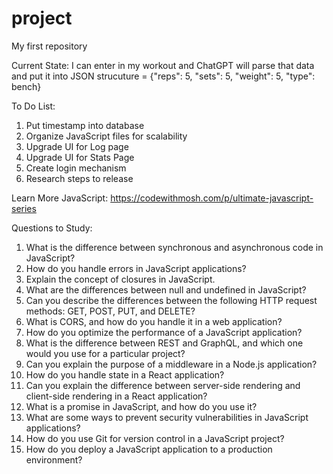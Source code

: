 # project
My first repository

Current State:
I can enter in my workout and ChatGPT will parse that data and put
it into JSON strucuture = {"reps": 5, "sets": 5, "weight": 5, "type": bench}


To Do List:
1. Put timestamp into database
2. Organize JavaScript files for scalability
3. Upgrade UI for Log page
4. Upgrade UI for Stats Page
5. Create login mechanism
6. Research steps to release


Learn More JavaScript: https://codewithmosh.com/p/ultimate-javascript-series

Questions to Study:
1. What is the difference between synchronous and asynchronous code in JavaScript?
2. How do you handle errors in JavaScript applications?
3. Explain the concept of closures in JavaScript.
4. What are the differences between null and undefined in JavaScript?
5. Can you describe the differences between the following HTTP request methods: GET, POST, PUT, and DELETE?
6. What is CORS, and how do you handle it in a web application?
7. How do you optimize the performance of a JavaScript application?
8. What is the difference between REST and GraphQL, and which one would you use for a particular project?
9. Can you explain the purpose of a middleware in a Node.js application?
10. How do you handle state in a React application?
11. Can you explain the difference between server-side rendering and client-side rendering in a React application?
12. What is a promise in JavaScript, and how do you use it?
13. What are some ways to prevent security vulnerabilities in JavaScript applications?
14. How do you use Git for version control in a JavaScript project?
15. How do you deploy a JavaScript application to a production environment?